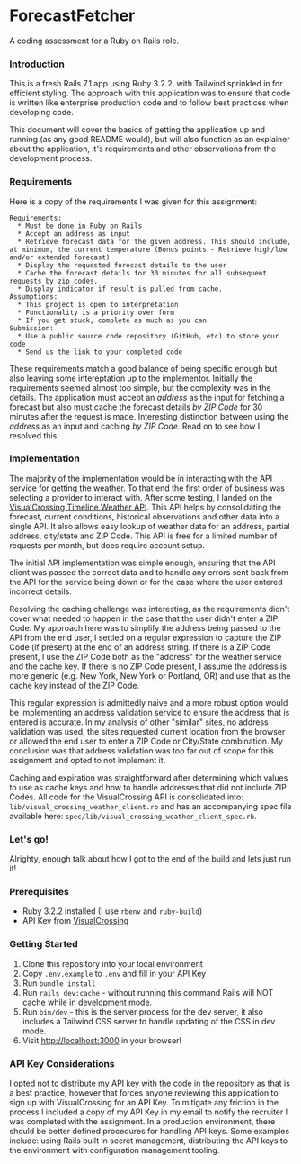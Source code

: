 # ForecastFetcher

A coding assessment for a Ruby on Rails role.

### Introduction

This is a fresh Rails 7.1 app using Ruby 3.2.2, with Tailwind sprinkled in for efficient styling. The approach with this application was to ensure that code is written like enterprise production code and to follow best practices when developing code.

This document will cover the basics of getting the application up and running (as any good README would), but will also function as an explainer about the application, it's requirements and other observations from the development process.

### Requirements

Here is a copy of the requirements I was given for this assignment:

```
Requirements:
  * Must be done in Ruby on Rails
  * Accept an address as input
  * Retrieve forecast data for the given address. This should include, at minimum, the current temperature (Bonus points - Retrieve high/low and/or extended forecast)
  * Display the requested forecast details to the user
  * Cache the forecast details for 30 minutes for all subsequent requests by zip codes.
  * Display indicator if result is pulled from cache.
Assumptions:
  * This project is open to interpretation
  * Functionality is a priority over form
  * If you get stuck, complete as much as you can
Submission:
  * Use a public source code repository (GitHub, etc) to store your code
  * Send us the link to your completed code
```

These requirements match a good balance of being specific enough but also leaving some intereptation up to the implementor. Initially the requirements seemed almost too simple, but the complexity was in the details. The application must accept an *address* as the input for fetching a forecast but also must cache the forecast details *by ZIP Code* for 30 minutes after the request is made. Interesting distinction between using the *address* as an input and caching *by ZIP Code*. Read on to see how I resolved this.

### Implementation

The majority of the implementation would be in interacting with the API service for getting the weather. To that end the first order of business was selecting a provider to interact with. After some testing, I landed on the [VisualCrossing Timeline Weather API](https://www.visualcrossing.com/resources/documentation/weather-api/timeline-weather-api/). This API helps by consolidating the forecast, current conditions, historical observations and other data into a single API. It also allows easy lookup of weather data for an address, partial address, city/state and ZIP Code. This API is free for a limited number of requests per month, but does require account setup.

The initial API implementation was simple enough, ensuring that the API client was passed the correct data and to handle any errors sent back from the API for the service being down or for the case where the user entered incorrect details.

Resolving the caching challenge was interesting, as the requirements didn't cover what needed to happen in the case that the user didn't enter a ZIP Code. My approach here was to simplify the address being passed to the API from the end user, I settled on a regular expression to capture the ZIP Code (if present) at the end of an address string. If there is a ZIP Code present, I use the ZIP Code both as the "address" for the weather service and the cache key. If there is no ZIP Code present, I assume the address is more generic (e.g. New York, New York or Portland, OR) and use that as the cache key instead of the ZIP Code.

This regular expression is admittedly naive and a more robust option would be implementing an address validation service to ensure the address that is entered is accurate. In my analysis of other "similar" sites, no address validation was used, the sites requested current location from the browser or allowed the end user to enter a ZIP Code or City/State combination. My conclusion was that address validation was too far out of scope for this assignment and opted to not implement it.

Caching and expiration was straightforward after determining which values to use as cache keys and how to handle addresses that did not include ZIP Codes. All code for the VisualCrossing API is consolidated into: `lib/visual_crossing_weather_client.rb` and has an accompanying spec file available here: `spec/lib/visual_crossing_weather_client_spec.rb`.

### Let's go!
Alrighty, enough talk about how I got to the end of the build and lets just run it!

### Prerequisites
  * Ruby 3.2.2 installed (I use `rbenv` and `ruby-build`)
  * API Key from [VisualCrossing](https://www.visualcrossing.com/weather-api)


### Getting Started
  1. Clone this repository into your local environment
  2. Copy `.env.example` to `.env` and fill in your API Key
  3. Run `bundle install`
  4. Run `rails dev:cache` - without running this command Rails will NOT cache while in development mode.
  5. Run `bin/dev` - this is the server process for the dev server, it also includes a Tailwind CSS server to handle updating of the CSS in dev mode.
  6. Visit [http://localhost:3000](http://localhost:3000) in your browser!

### API Key Considerations
I opted not to distribute my API key with the code in the repository as that is a best practice, however that forces anyone reviewing this application to sign up with VisualCrossing for an API Key. To mitigate any friction in the process I included a copy of my API Key in my email to notify the recruiter I was completed with the assignment. In a production environment, there should be better defined procedures for handling API keys. Some examples include: using Rails built in secret management, distributing the API keys to the environment with configuration management tooling.